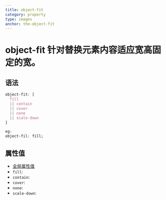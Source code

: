 ```yaml
---
title: object-fit
category: property
type: images
anchor: the-object-fit
---
```


# object-fit 针对替换元素内容适应宽高固定的宽。

## 语法

```css
object-fit: [
  fill
  || contain
  || cover
  || none
  || scale-down
]

eg:
object-fil: fill;
```

## 属性值

* [全局属性值](/front-end/CSS/values#anchor-值类型)
* `fill`:
* `contain`:
* `cover`:
* `none`:
* `scale-down`: